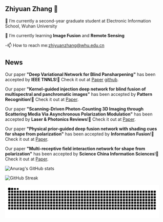 ## Zhiyuan Zhang 👋

 🔭 I’m currently a second-year graduate student at Electronic Information School, Wuhan University
 
 🌱 I’m currently learning **Image Fusion** and **Remote Sensing**
 
-📫 How to reach me:zhiyuanzhang@whu.edu.cn

## News

Our paper **"Deep Variational Network for Blind Pansharpening"** has been accepted by **IEEE TNNLS**!🎉 Check it out at [Paper](https://ieeexplore.ieee.org/abstract/document/10632205) [github](https://github.com/ZhiyuanZhang-WHU/VBPN).

Our paper **"Kernel-guided injection deep network for blind fusion of multispectral and panchromatic images"** has been accepted by **Pattern Recognition**!🎉 Check it out at [Paper](https://www.sciencedirect.com/science/article/pii/S003132032400640X).

Our paper **"Scanning‐Driven Photon‐Counting 3D Imaging through Scattering Media Via Asynchronous Polarization Modulation"** has been accepted by **Laser & Photonics Reviews**!🎉 Check it out at [Paper](https://onlinelibrary.wiley.com/doi/full/10.1002/lpor.202300916).

Our paper **"Physical prior-guided deep fusion network with shading cues for shape from polarization"** has been accepted by **Information Fusion**!🎉 Check it out at [Paper](https://www.sciencedirect.com/science/article/pii/S1566253524005839).

Our paper **"Multi-receptive field interaction network for shape from polarization"** has been accepted by **Science China Information Sciences**!🎉 Check it out at [Paper](http://scis.scichina.com/en/2025/119102-supplementary.pdf).


![Anurag's GitHub stats](https://github-readme-stats.vercel.app/api?username=ZhiyuanZhang-WHU)

![GitHub Streak](https://streak-stats.demolab.com/?user=ZhiyuanZhang-WHU)

<picture>
  <source media="(prefers-color-scheme: dark)" srcset="https://raw.githubusercontent.com/ZhiyuanZhang-WHU/ZhiyuanZhang-WHU/output/github-contribution-grid-snake-dark.svg">
  <source media="(prefers-color-scheme: light)" srcset="https://raw.githubusercontent.com/ZhiyuanZhang-WHU/ZhiyuanZhang-WHU/output/github-contribution-grid-snake.svg">
  <img alt="github contribution grid snake animation" src="https://raw.githubusercontent.com/ZhiyuanZhang-WHU/ZhiyuanZhang-WHU/output/github-contribution-grid-snake.svg">
</picture>



